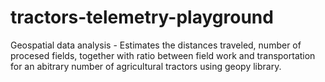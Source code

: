 # tractors-telemetry-playground
Geospatial data analysis - Estimates the distances traveled, number of procesed fields, together with ratio between field work and transportation for an abitrary number of agricultural tractors using geopy library.
